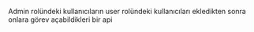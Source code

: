 Admin rolündeki kullanıcıların user rolündeki kullanıcıları ekledikten sonra onlara görev açabildikleri bir api
